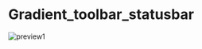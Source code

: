 # Gradient_toolbar_statusbar
![preview1](https://github.com/dmitriykotov333/TelegramToast/blob/master/com.kotov.gradientapp.jpg)
